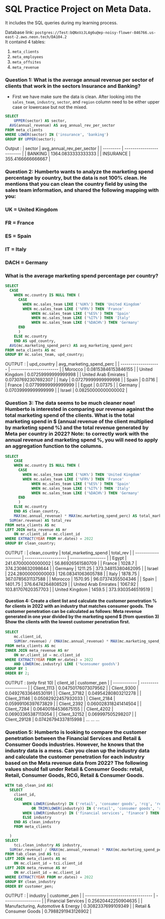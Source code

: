 # SQL Practice Project on Meta Data.
It includes the SQL queries during my learning process.

Database link: ```postgres://Test:bQNxVzJL4g6u@ep-noisy-flower-846766.us-east-2.aws.neon.tech/DA104.2``` \
It containd 4 tables:
1. ```meta_clients```
2. ```meta_employees```
3. ```meta_offsites```
4. ```meta_revenue```

### Question 1: What is the average annual revenue per sector of clients that work in the sectors Insurance and Banking?
- First we have make sure the data is clean. After looking into the ```sales_team```, ```industry```, ```sector```, and ```region``` column need to be either upper case or lowercase but not the mixed.
~~~~sql
SELECT
	UPPER(sector) AS sector,
  AVG(annual_revenue) AS avg_annual_rev_per_sector
FROM meta_clients
WHERE LOWER(sector) IN ('insurance', 'banking')
GROUP BY UPPER(sector);
~~~~

Output :
| sector    | avg_annual_rev_per_sector |
| --------- | ------------------------- |
| BANKING   | 1364.0833333333333        |
| INSURANCE | 355.4166666666667         |


### Question 2: Humberto wants to analyze the marketing spend percentage by country, but the data is not 100% clean. He mentions that you can clean the country field by using the sales team information, and shared the following mapping with you: 
### UK = United Kingdom
### FR = France
### ES = Spain
### IT = Italy
### DACH = Germany
### What is the average marketing spend percentage per country?
~~~~sql
SELECT
  CASE
  	WHEN mc.country IS NULL THEN (
      CASE
      	WHEN mc.sales_team LIKE ('%UK%') THEN 'United Kingdom'
      	WHEN mc.sales_team LIKE ('%FR%') THEN 'France'
    		WHEN mc.sales_team LIKE ('%ES%') THEN 'Spain'
    		WHEN mc.sales_team LIKE ('%IT%') THEN 'Italy'
    		WHEN mc.sales_team LIKE ('%DACH%') THEN 'Germany'
      END
      )
    ELSE mc.country
	END AS upd_country,
  AVG(mc.marketing_spend_perc) AS avg_marketing_spend_perc
FROM meta_clients AS mc
GROUP BY mc.sales_team, upd_country;
~~~~

OUTPUT :
| upd_country          | avg_marketing_spend_perc |
| -------------------- | ------------------------ |
| Morocco              | 0.08153846153846155      |
| United Kingdom       | 0.07259999999999998      |
| United Arab Emirates | 0.07307692307692307      |
| Italy                | 0.07279999999999998      |
| Spain                | 0.0716                   |
| France               | 0.07799999999999999      |
| Egypt                | 0.07375                  |
| Germany              | 0.07039999999999999      |
| Israel               | 0.08250000000000002      |


### Question 3: The data seems to be much cleaner now! Humberto is interested in comparing our revenue against the total marketing spend of the clients. What is the total marketing spend in $ (annual revenue of the client multiplied by marketing spend %) and the total revenue generated by Meta per country in 2022? Note: to correctly work with the annual revenue and marketing spend %, you will need to apply an aggregation function to the columns.
~~~~sql
SELECT
	CASE
  	WHEN mc.country IS NULL THEN (
      CASE
      	WHEN mc.sales_team LIKE ('%UK%') THEN 'United Kingdom'
      	WHEN mc.sales_team LIKE ('%FR%') THEN 'France'
    		WHEN mc.sales_team LIKE ('%ES%') THEN 'Spain'
    		WHEN mc.sales_team LIKE ('%IT%') THEN 'Italy'
    		WHEN mc.sales_team LIKE ('%DACH%') THEN 'Germany'
      END
      )
    ELSE mc.country
	END AS clean_country,
	MAX(mc.annual_revenue) * MAX(mc.marketing_spend_perc) AS total_marketing_spend,
  SUM(mr.revenue) AS total_rev
FROM meta_clients AS mc
LEFT JOIN meta_revenue AS mr
	ON mr.client_id = mc.client_id
WHERE EXTRACT(YEAR FROM mr.dates) = 2022
GROUP BY clean_country;
~~~~

OUTPUT :
| clean_country        | total_marketing_spend | total_rev          |
| -------------------- | --------------------- | ------------------ |
| Egypt                | 241.67000000000002    | 56.86926561580709  |
| France               | 1028.7                | 374.2308632098644  |
| Germany              | 1211.25               | 373.34815380462095 |
| Israel               | 224.28000000000003    | 126.08341063605788 |
| Italy                | 1878.75               | 367.0785631137588  |
| Morocco              | 1570.95               | 96.07374355504346  |
| Spain                | 1401.75               | 376.6474264808529  |
| United Arab Emirates | 1067.92               | 103.81707620357703 |
| United Kingdom       | 1459.5                | 373.9303546519519  |


#### Question 4: Create a client list and calculate the customer penetration % for clients in 2022 with an industry that matches consumer goods. The customer penetration can be calculated as follows: Meta revenue generated in one year divided by the marketing spend $ (from question 3) Show the clients with the lowest customer penetration first.
~~~~sql
SELECT
	mc.client_id,
	SUM(mr.revenue) / (MAX(mc.annual_revenue) * MAX(mc.marketing_spend_perc)) AS customer_pen
FROM meta_clients AS mc
INNER JOIN meta_revenue AS mr
	ON mr.client_id = mc.client_id
WHERE EXTRACT(YEAR FROM mr.dates) = 2022
	AND LOWER(mc.industry) LIKE ('%consumer goods%')
GROUP BY 1
ORDER BY 2;
~~~~

OUTPUT : (only first 10)
| client_id    | customer_pen         |
| ------------ | -------------------- |
| Client_1113  | 0.04750176073079562  |
| Client_9300  | 0.04927633646530191  |
| Client_37182 | 0.04954280803212278  |
| Client_31146 | 0.05082922457932033  |
| Client_2184  | 0.05999106397673829  |
| Client_2392  | 0.060028318241414504 |
| Client_7284  | 0.06400184536675155  |
| Client_4202  | 0.06903365387113054  |
| Client_32152 | 0.069997505298207    |
| Client_29128 | 0.07426794337815998  |
...
...
...


### Question 5: Humberto is looking to compare the customer penetration between the Financial Services and Retail & Consumer Goods industries. However, he knows that the industry data is a mess. Can you clean up the industry data and calculate the customer penetration for each industry based on the Meta revenue data from 2022? The following values should fall under Retail & Consumer Goods: retail, Retail, Consumer Goods, RCG, Retail & Consumer Goods.
~~~~sql
WITH tab_clean_ind AS(
  SELECT
  	client_id,
  	CASE
  		WHEN LOWER(industry) IN ('retail', 'consumer goods', 'rcg', 'retail %')
  			OR TRIM(LOWER(industry)) IN ('retail', 'consumer goods', 'rcg', 'retail %') THEN 'Retail & Consumer Goods'
    	WHEN LOWER(industry) IN ('financial services', 'finance') THEN 'Financial Services'
    	ELSE industry
    END AS clean_industry
	FROM meta_clients
  
  )
SELECT
	tci.clean_industry AS industry,
  SUM(mr.revenue) / (MAX(mc.annual_revenue) * MAX(mc.marketing_spend_perc)) AS customer_pen
FROM tab_clean_ind AS tci
LEFT JOIN meta_clients AS mc
	ON mc.client_id = tci.client_id
LEFT JOIN meta_revenue AS mr
	ON mr.client_id = mc.client_id
WHERE EXTRACT(YEAR FROM mr.dates) = 2022
GROUP BY clean_industry
ORDER BY customer_pen;
~~~~

OUTPUT :
| industry                           | customer_pen        |
| ---------------------------------- | ------------------- |
| Financial Services                 | 0.25620442250904635 |
| Manufacturing, Automotive & Energy | 0.3082337699109349  |
| Retail & Consumer Goods            | 0.7988291943126902  |

